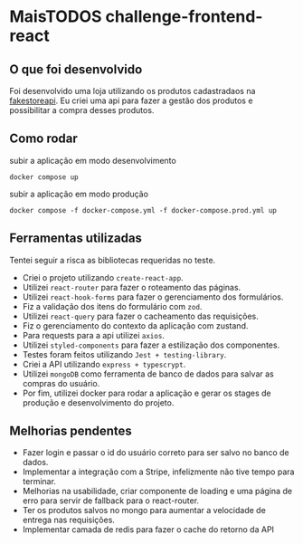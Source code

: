 # MaisTODOS challenge-frontend-react

## O que foi desenvolvido

Foi desenvolvido uma loja utilizando os produtos cadastradaos na [fakestoreapi](https://fakestoreapi.com/). Eu criei uma api para fazer a gestão dos produtos e possibilitar a compra desses produtos.

## Como rodar

subir a aplicação em modo desenvolvimento

```
docker compose up
```

subir a aplicação em modo produção

```
docker compose -f docker-compose.yml -f docker-compose.prod.yml up
```

## Ferramentas utilizadas

Tentei seguir a risca as bibliotecas requeridas no teste.

- Criei o projeto utilizando `create-react-app`.
- Utilizei `react-router` para fazer o roteamento das páginas.
- Utilizei `react-hook-forms` para fazer o gerenciamento dos formulários.
- Fiz a validação dos itens do formulário com `zod`.
- Utilizei `react-query` para fazer o cacheamento das requisições.
- Fiz o gerenciamento do contexto da aplicação com zustand.
- Para requests para a api utilizei `axios`.
- Utilizei `styled-components` para fazer a estilização dos componentes.
- Testes foram feitos utilizando `Jest + testing-library`.
- Criei a API utilizando `express + typescrypt`.
- Utilizei `mongoDB` como ferramenta de banco de dados para salvar as compras do usuário.
- Por fim, utilizei docker para rodar a aplicação e gerar os stages de produção e desenvolvimento do projeto.

## Melhorias pendentes

- Fazer login e passar o id do usuário correto para ser salvo no banco de dados.
- Implementar a integração com a Stripe, infelizmente não tive tempo para terminar.
- Melhorias na usabilidade, criar componente de loading e uma página de erro para servir de fallback para o react-router.
- Ter os produtos salvos no mongo para aumentar a velocidade de entrega nas requisições.
- Implementar camada de redis para fazer o cache do retorno da API
